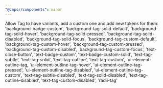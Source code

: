 ```yaml
---
"@cmpsr/components": minor
---
```


Allow Tag to have variants, add a custom one and add new tokens for them:
'background-badge-custom',
'background-tag-solid-default',
'background-tag-solid-hover',
'background-tag-solid-pressed',
'background-tag-solid-disabled',
'background-tag-solid-focus',
'background-tag-custom-default',
'background-tag-custom-hover',
'background-tag-custom-pressed',
'background-tag-custom-disabled',
'background-tag-custom-focus',
'text-close-button',
'text-badge-custom',
'text-badge-custom-solid',
'text-tag-subtle',
'text-tag-solid',
'text-tag-outline',
'text-tag-custom',
'ui-element-outline-tag,
'ui-element-outline-tag-hover',
'ui-element-outline-tag-pressed',
'ui-element-outline-tag-disabled',
'ui-element-outline-tag-custom',
'text-tag-subtle-disabled',
'text-tag-solid-disabled',
'text-tag-outline-disabled',
'text-tag-custom-disabled',
'radii-tag'
